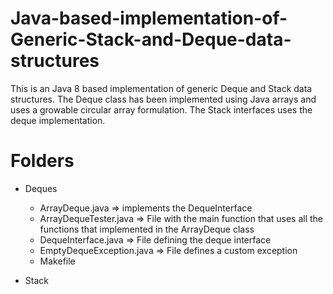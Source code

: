 # Java-based-implementation-of-Generic-Stack-and-Deque-data-structures

This is an Java 8 based implementation of generic Deque and Stack data structures. The Deque class has been implemented using Java arrays and uses a growable circular array formulation. The Stack interfaces uses the deque implementation. 

# Folders

- Deques
  - ArrayDeque.java => implements the DequeInterface
  - ArrayDequeTester.java => File with the main function that uses all the functions that implemented in the ArrayDeque class
  - DequeInterface.java => File defining the deque interface
  - EmptyDequeException.java => File defines a custom exception
  - Makefile 

- Stack 
